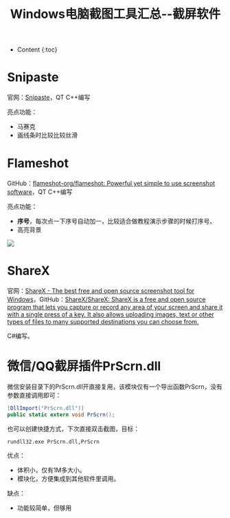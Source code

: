 ﻿---
layout:		post
category:	"soft"
title:		"Windows电脑截图工具汇总--截屏软件"
tags:		[screen]
---
- Content
{:toc}
​	

# Snipaste

官网：[Snipaste](https://www.snipaste.com/)，QT C++编写

亮点功能：

- 马赛克
- 画线条时比较比较丝滑



# Flameshot

GitHub：[flameshot-org/flameshot: Powerful yet simple to use screenshot software](https://github.com/flameshot-org/flameshot)，QT C++编写

亮点功能：

- **序号**，每次点一下序号自动加一，比较适合做教程演示步骤的时候打序号。
- 高亮背景

![](https://flameshot.org/media/animatedUsage.gif)



# ShareX

官网：[ShareX - The best free and open source screenshot tool for Windows](https://getsharex.com/)，GitHub：[ShareX/ShareX: ShareX is a free and open source program that lets you capture or record any area of your screen and share it with a single press of a key. It also allows uploading images, text or other types of files to many supported destinations you can choose from.](https://github.com/ShareX/ShareX)

C#编写。



# 微信/QQ截屏插件PrScrn.dll

微信安装目录下的PrScrn.dll开直接复用，该模块仅有一个导出函数PrScrn，没有参数直接调用即可：

```c#
[DllImport("PrScrn.dll")]
public static extern void PrScrn();
```



也可以创建快捷方式，下次直接双击截图，目标：

```
rundll32.exe PrScrn.dll,PrScrn
```



优点：

- 体积小，仅有1M多大小。
- 模块化，方便集成到其他软件里调用。

缺点：

- 功能较简单，但够用

